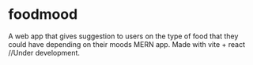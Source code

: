 # foodmood
A web app that gives suggestion to users on the type of food that they could have depending on their moods
MERN app.
Made with vite + react
//Under development.
